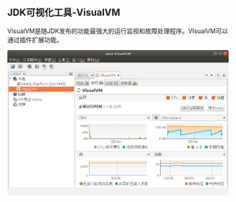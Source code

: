 ## JDK可视化工具-VisualVM

VisualVM是随JDK发布的功能最强大的运行监视和故障处理程序。VIsualVM可以通过插件扩展功能。

![jvm_22](https://raw.githubusercontent.com/toplhy/toplhy.github.io/main/images/jvm/jvm_22.png)
